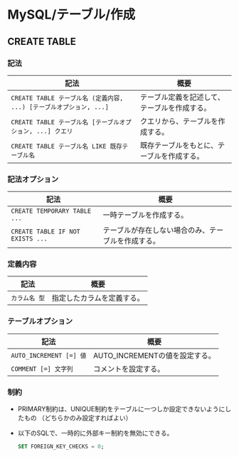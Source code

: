 # MySQL/テーブル/作成

## CREATE TABLE

### 記法

| 記法                                                         | 概要                                         |
| ------------------------------------------------------------ | -------------------------------------------- |
| `CREATE TABLE テーブル名 (定義内容, ...) [テーブルオプション, ...]` | テーブル定義を記述して、テーブルを作成する。 |
| `CREATE TABLE テーブル名 [テーブルオプション, ...] クエリ`   | クエリから、テーブルを作成する。             |
| `CREATE TABLE テーブル名 LIKE 既存テーブル名`                | 既存テーブルをもとに、テーブルを作成する。   |

### 記法オプション

| 記法                             | 概要                                               |
| -------------------------------- | -------------------------------------------------- |
| `CREATE TEMPORARY TABLE ...`     | 一時テーブルを作成する。                           |
| `CREATE TABLE IF NOT EXISTS ...` | テーブルが存在しない場合のみ、テーブルを作成する。 |

### 定義内容

| 記法          | 概要                       |
| ------------- | -------------------------- |
| `カラム名 型` | 指定したカラムを定義する。 |

### テーブルオプション

| 記法                    | 概要                           |
| ----------------------- | ------------------------------ |
| `AUTO_INCREMENT [=] 値` | AUTO_INCREMENTの値を設定する。 |
| `COMMENT [=] 文字列`    | コメントを設定する。           |

### 制約

- PRIMARY制約は、UNIQUE制約をテーブルに一つしか設定できないようにしたもの
  （どちらかのみ設定すればよい）

- 以下のSQLで、一時的に外部キー制約を無効にできる。

  ```sql
  SET FOREIGN_KEY_CHECKS = 0;
  ```
